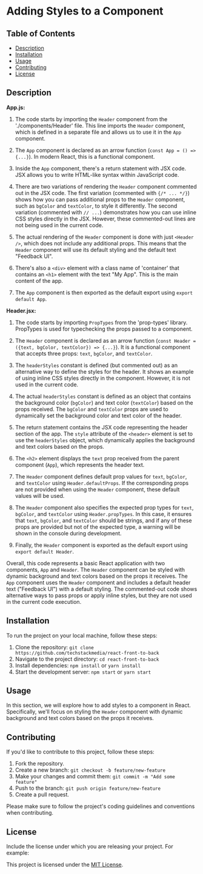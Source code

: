 # Adding Styles to a Component

## Table of Contents

- [Description](#description)
- [Installation](#installation)
- [Usage](#usage)
- [Contributing](#contributing)
- [License](#license)

## Description

**App.js:**

1. The code starts by importing the `Header` component from the './components/Header' file. This line imports the `Header` component, which is defined in a separate file and allows us to use it in the `App` component.

2. The `App` component is declared as an arrow function (`const App = () => {...}`). In modern React, this is a functional component.

3. Inside the `App` component, there's a return statement with JSX code. JSX allows you to write HTML-like syntax within JavaScript code.

4. There are two variations of rendering the `Header` component commented out in the JSX code. The first variation (commented with `{/* ... */}`) shows how you can pass additional props to the `Header` component, such as `bgColor` and `textColor`, to style it differently. The second variation (commented with `// ...`) demonstrates how you can use inline CSS styles directly in the JSX. However, these commented-out lines are not being used in the current code.

5. The actual rendering of the `Header` component is done with just `<Header />`, which does not include any additional props. This means that the `Header` component will use its default styling and the default text "Feedback UI".

6. There's also a `<div>` element with a class name of 'container' that contains an `<h1>` element with the text "My App". This is the main content of the app.

7. The `App` component is then exported as the default export using `export default App`.

**Header.jsx:**

1. The code starts by importing `PropTypes` from the 'prop-types' library. PropTypes is used for typechecking the props passed to a component.

2. The `Header` component is declared as an arrow function (`const Header = ({text, bgColor, textColor}) => {...}`). It is a functional component that accepts three props: `text`, `bgColor`, and `textColor`.

3. The `headerStyles` constant is defined (but commented out) as an alternative way to define the styles for the header. It shows an example of using inline CSS styles directly in the component. However, it is not used in the current code.

4. The actual `headerStyles` constant is defined as an object that contains the background color (`bgColor`) and text color (`textColor`) based on the props received. The `bgColor` and `textColor` props are used to dynamically set the background color and text color of the header.

5. The return statement contains the JSX code representing the header section of the app. The `style` attribute of the `<header>` element is set to use the `headerStyles` object, which dynamically applies the background and text colors based on the props.

6. The `<h2>` element displays the `text` prop received from the parent component (`App`), which represents the header text.

7. The `Header` component defines default prop values for `text`, `bgColor`, and `textColor` using `Header.defaultProps`. If the corresponding props are not provided when using the `Header` component, these default values will be used.

8. The `Header` component also specifies the expected prop types for `text`, `bgColor`, and `textColor` using `Header.propTypes`. In this case, it ensures that `text`, `bgColor`, and `textColor` should be strings, and if any of these props are provided but not of the expected type, a warning will be shown in the console during development.

9. Finally, the `Header` component is exported as the default export using `export default Header`.

Overall, this code represents a basic React application with two components, `App` and `Header`. The `Header` component can be styled with dynamic background and text colors based on the props it receives. The `App` component uses the `Header` component and includes a default header text ("Feedback UI") with a default styling. The commented-out code shows alternative ways to pass props or apply inline styles, but they are not used in the current code execution.

## Installation

To run the project on your local machine, follow these steps:

1. Clone the repository: `git clone https://github.com/techstackmedia/react-front-to-back`
2. Navigate to the project directory: `cd react-front-to-back`
3. Install dependencies: `npm install` or `yarn install`
4. Start the development server: `npm start` or `yarn start`

## Usage

In this section, we will explore how to add styles to a component in React. Specifically, we'll focus on styling the `Header` component with dynamic background and text colors based on the props it receives.

## Contributing

If you'd like to contribute to this project, follow these steps:

1. Fork the repository.
2. Create a new branch: `git checkout -b feature/new-feature`
3. Make your changes and commit them: `git commit -m "Add some feature"`
4. Push to the branch: `git push origin feature/new-feature`
5. Create a pull request.

Please make sure to follow the project's coding guidelines and conventions when contributing.

## License

Include the license under which you are releasing your project. For example:

This project is licensed under the [MIT License](https://opensource.org/licenses/MIT).
